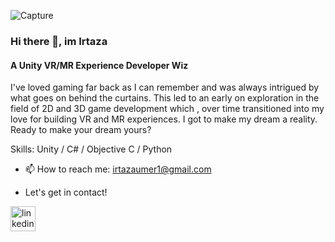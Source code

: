 ![Capture](https://github.com/user-attachments/assets/f59d445a-1c99-4329-a569-6f484bf309fa)


### Hi there 👋, im Irtaza 
#### A Unity VR/MR Experience Developer Wiz

I've loved gaming far back as I can remember and was always intrigued by what goes on behind the curtains. This led to an early on exploration in the field of 2D and 3D game development which , over time transitioned into my love for building VR and MR experiences. 
I got to make my dream a reality. Ready to make your dream yours?



Skills: Unity / C# / Objective C / Python 

- 📫 How to reach me: irtazaumer1@gmail.com

- Let's get in contact!

[<img src='https://cdn.jsdelivr.net/npm/simple-icons@3.0.1/icons/linkedin.svg' alt='linkedin' height='40'>](https://www.linkedin.com/in/iamirtazaumer/)  
